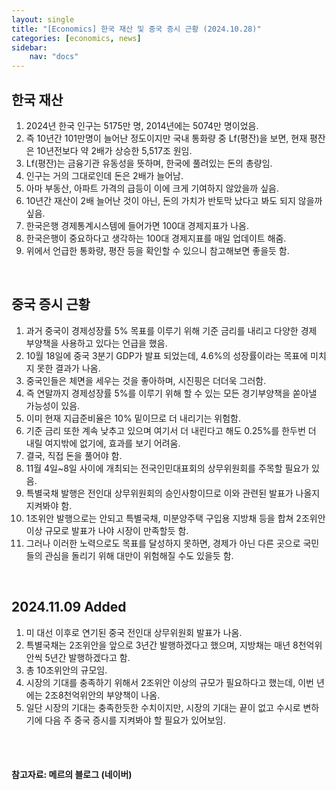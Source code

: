 ```yaml
---
layout: single
title: "[Economics] 한국 재산 및 중국 증시 근황 (2024.10.28)"
categories: [economics, news]
sidebar:
    nav: "docs"
---
```


## 한국 재산
1. 2024년 한국 인구는 5175만 명, 2014년에는 5074만 명이었음.
1. 즉 10년간 101만명이 늘어난 정도이지만 국내 통화량 중 Lf(평잔)을 보면, 현재 평잔은 10년전보다 약 2배가 상승한 5,517조 원임.
1. Lf(평잔)는 금융기관 유동성을 뜻하며, 한국에 풀려있는 돈의 총량임.
1. 인구는 거의 그대로인데 돈은 2배가 늘어남.
1. 아마 부동산, 아파트 가격의 급등이 이에 크게 기여하지 않았을까 싶음.
1. 10년간 재산이 2배 늘어난 것이 아닌, 돈의 가치가 반토막 났다고 봐도 되지 않을까 싶음.
1. 한국은행 경제통계시스템에 들어가면 100대 경제지표가 나옴.
1. 한국은행이 중요하다고 생각하는 100대 경제지표를 매일 업데이트 해줌.
1. 위에서 언급한 통화량, 평잔 등을 확인할 수 있으니 참고해보면 좋을듯 함.

<br/>

## 중국 증시 근황
1. 과거 중국이 경제성장률 5% 목표를 이루기 위해 기준 금리를 내리고 다양한 경제 부양책을 사용하고 있다는 언급을 했음.
1. 10월 18일에 중국 3분기 GDP가 발표 되었는데, 4.6%의 성장률이라는 목표에 미치지 못한 결과가 나옴.
1. 중국인들은 체면을 세우는 것을 좋아하며, 시진핑은 더더욱 그러함.
1. 즉 연말까지 경제성장률 5%를 이루기 위해 할 수 있는 모든 경기부양책을 쏟아낼 가능성이 있음.
1. 이미 현재 지급준비율은 10% 밑이므로 더 내리기는 위험함.
1. 기준 금리 또한 계속 낮추고 있으며 여기서 더 내린다고 해도 0.25%를 한두번 더 내릴 여지밖에 없기에, 효과를 보기 어려움.
1. 결국, 직접 돈을 풀어야 함.
1. 11월 4일~8일 사이에 개최되는 전국인민대표회의 상무위원회를 주목할 필요가 있음.
1. 특별국채 발행은 전인대 상무위원회의 승인사항이므로 이와 관련된 발표가 나올지 지켜봐야 함.
1. 1조위안 발행으로는 안되고 특별국채, 미분양주택 구입용 지방채 등을 합쳐 2조위안 이상 규모로 발표가 나야 시장이 만족할듯 함.
1. 그러나 이러한 노력으로도 목표를 달성하지 못하면, 경제가 아닌 다른 곳으로 국민들의 관심을 돌리기 위해 대만이 위험해질 수도 있을듯 함.

<br/>

## 2024.11.09 Added
1. 미 대선 이후로 연기된 중국 전인대 상무위원회 발표가 나옴.
1. 특별국채는 2조위안을 앞으로 3년간 발행하겠다고 했으며, 지방채는 매년 8천억위안씩 5년간 발행하겠다고 함.
1. 총 10조위안의 규모임.
1. 시장의 기대를 충족하기 위해서 2조위안 이상의 규모가 필요하다고 했는데, 이번 년에는 2조8천억위안의 부양책이 나옴.
1. 일단 시장의 기대는 충족한듯한 수치이지만, 시장의 기대는 끝이 없고 수시로 변하기에 다음 주 중국 증시를 지켜봐야 할 필요가 있어보임.


<br/>
<br/>

#### 참고자료: 메르의 블로그 (네이버) 